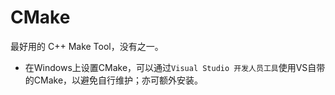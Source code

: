 # CMake

最好用的 C++ Make Tool，没有之一。

- 在Windows上设置CMake，可以通过`Visual Studio 开发人员工具`使用VS自带的CMake，以避免自行维护；亦可额外安装。
